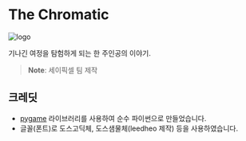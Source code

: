 # The Chromatic
![logo](https://i.imgur.com/P6GGWEV.png)

기나긴 여정을 탐험하게 되는 한 주인공의 이야기.
 > **Note**: 세이픽셀 팀 제작

## 크레딧
- [pygame](https://github.com/pygame/pygame) 라이브러리를 사용하여 순수 파이썬으로 만들었습니다.
- 글꼴(폰트)로 도스고딕체, 도스샘물체(leedheo 제작) 등을 사용하였습니다.

